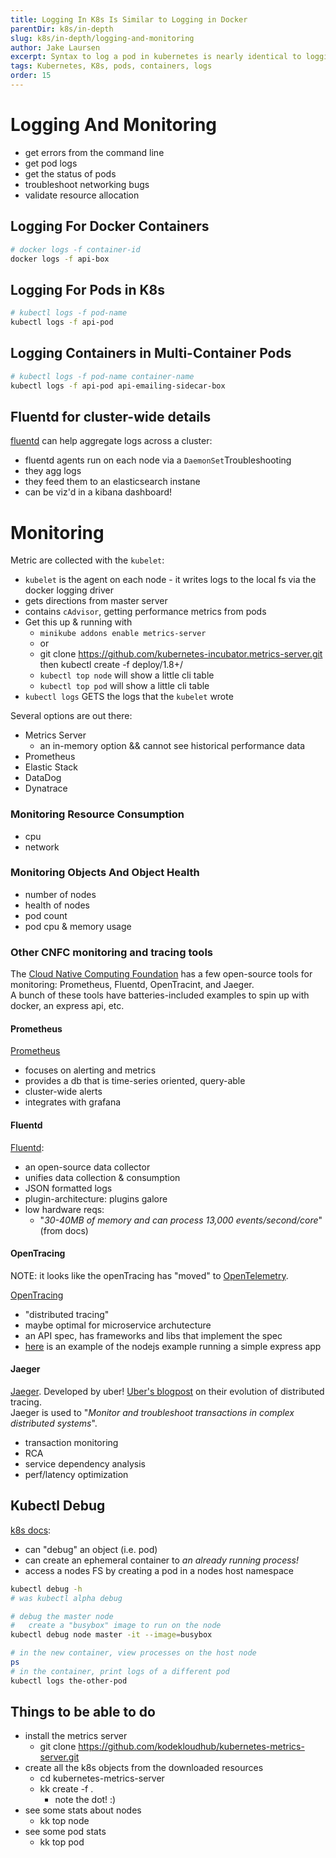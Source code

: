```yaml
---
title: Logging In K8s Is Similar to Logging in Docker
parentDir: k8s/in-depth
slug: k8s/in-depth/logging-and-monitoring
author: Jake Laursen
excerpt: Syntax to log a pod in kubernetes is nearly identical to logging with docker
tags: Kubernetes, K8s, pods, containers, logs
order: 15
---
```


# Logging And Monitoring
- get errors from the command line
- get pod logs
- get the status of pods
- troubleshoot networking bugs
- validate resource allocation

## Logging For Docker Containers
```bash
# docker logs -f container-id
docker logs -f api-box
```

## Logging For Pods in K8s
```bash
# kubectl logs -f pod-name
kubectl logs -f api-pod
```

## Logging Containers in Multi-Container Pods
```bash
# kubectl logs -f pod-name container-name
kubectl logs -f api-pod api-emailing-sidecar-box
```

## Fluentd for cluster-wide details
[fluentd](https://kubernetes.io/docs/concepts/cluster-administration/logging/) can help aggregate logs across a cluster:
- fluentd agents run on each node via a `DaemonSet`Troubleshooting
- they agg logs
- they feed them to an elasticsearch instane 
- can be viz'd in a kibana dashboard!

# Monitoring
Metric are collected with the `kubelet`:
- `kubelet` is the agent on each node - it writes logs to the local fs via the docker logging driver
- gets directions from master server
- contains `cAdvisor`, getting performance metrics from pods
- Get this up & running with
  - `minikube addons enable metrics-server`
  - or
  - git clone https://github.com/kubernetes-incubator.metrics-server.git then kubectl create -f deploy/1.8+/
  - `kubectl top node` will show a little cli table
  - `kubectl top pod` will show a little cli table
- `kubectl logs` GETS the logs that the `kubelet` wrote

Several options are out there:
- Metrics Server
  - an in-memory option && cannot see historical performance data
- Prometheus
- Elastic Stack
- DataDog
- Dynatrace
### Monitoring Resource Consumption
- cpu
- network
### Monitoring Objects And Object Health
- number of nodes
- health of nodes
- pod count
- pod cpu & memory usage

### Other CNFC monitoring and tracing tools
The [Cloud Native Computing Foundation](https://www.cncf.io) has a few open-source tools for monitoring: Prometheus, Fluentd, OpenTracint, and Jaeger.  
A bunch of these tools have batteries-included examples to spin up with docker, an express api, etc.
#### Prometheus
[Prometheus](https://prometheus.io)
- focuses on alerting and metrics
- provides a db that is time-series oriented, query-able
- cluster-wide alerts
- integrates with grafana

#### Fluentd
[Fluentd](https://www.fluentd.org):
- an open-source data collector
- unifies data collection & consumption
- JSON formatted logs
- plugin-architecture: plugins galore
- low hardware reqs:
  - "_30-40MB of memory and can process 13,000 events/second/core_" (from docs)

#### OpenTracing
NOTE: it looks like the openTracing has "moved" to [OpenTelemetry](https://github.com/open-telemetry).  

[OpenTracing](https://opentracing.io)
- "distributed tracing"
- maybe optimal for microservice archutecture
- an API spec, has frameworks and libs that implement the spec
- [here](https://opentelemetry.io/docs/instrumentation/js/getting-started/nodejs/) is an example of the nodejs example running a simple express app

#### Jaeger
[Jaeger](https://www.jaegertracing.io). Developed by uber! 
[Uber's blogpost](https://www.uber.com/blog/distributed-tracing/) on their evolution of distributed tracing.  
Jaeger is used to "_Monitor and troubleshoot transactions in complex distributed systems_".  
- transaction monitoring
- RCA
- service dependency analysis
- perf/latency optimization


## Kubectl Debug
[k8s docs](https://kubernetes.io/docs/reference/generated/kubectl/kubectl-commands#debug):
- can "debug" an object (i.e. pod)
- can create an ephemeral container to _an already running process!_
- access a nodes FS by creating a pod in a nodes host namespace

```bash
kubectl debug -h
# was kubectl alpha debug

# debug the master node
#   create a "busybox" image to run on the node
kubectl debug node master -it --image=busybox

# in the new container, view processes on the host node
ps
# in the container, print logs of a different pod
kubectl logs the-other-pod
```


## Things to be able to do
- install the metrics server
  - git clone https://github.com/kodekloudhub/kubernetes-metrics-server.git
- create all the k8s objects from the downloaded resources
  - cd kubernetes-metrics-server
  - kk create -f .
    - note the dot! :) 
- see some stats about nodes
  - kk top node
- see some pod stats 
  - kk top pod
